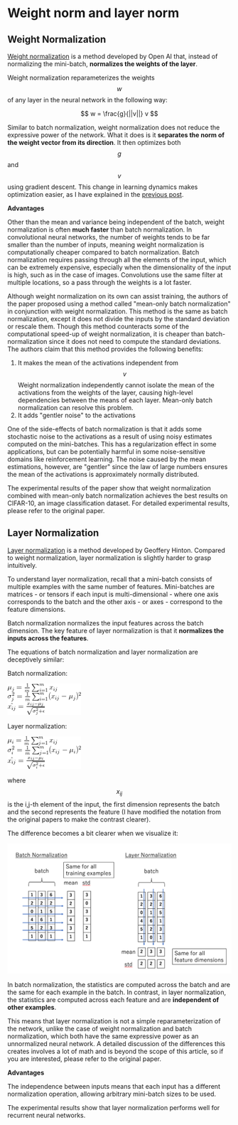 # Weight norm and layer norm

## Weight Normalization

[Weight normalization](https://arxiv.org/pdf/1602.07868.pdf) is a method developed by Open AI that, instead of normalizing the mini-batch, **normalizes the weights of the layer**.

Weight normalization reparameterizes the weights $$w$$ of any layer in the neural network in the following way:

$$
w = \frac{g}{||v||} v
$$

Similar to batch normalization, weight normalization does not reduce the expressive power of the network. What it does is it **separates the norm of the weight vector from its direction**. It then optimizes both $$g$$ and $$v$$ using gradient descent. This change in learning dynamics makes optimization easier, as I have explained in the [previous post](http://mlexplained.com/2018/01/10/an-intuitive-explanation-of-why-batch-normalization-really-works-normalization-in-deep-learning-part-1/).

**Advantages**

Other than the mean and variance being independent of the batch, weight normalization is often **much faster** than batch normalization. In convolutional neural networks, the number of weights tends to be far smaller than the number of inputs, meaning weight normalization is computationally cheaper compared to batch normalization. Batch normalization requires passing through all the elements of the input, which can be extremely expensive, especially when the dimensionality of the input is high, such as in the case of images. Convolutions use the same filter at multiple locations, so a pass through the weights is a lot faster.

Although weight normalization on its own can assist training, the authors of the paper proposed using a method called "mean-only batch normalization" in conjunction with weight normalization. This method is the same as batch normalization, except it does not divide the inputs by the standard deviation or rescale them. Though this method counteracts some of the computational speed-up of weight normalization, it is cheaper than batch-normalization since it does not need to compute the standard deviations. The authors claim that this method provides the following benefits:

1. It makes the mean of the activations independent from $$v$$ Weight normalization independently cannot isolate the mean of the activations from the weights of the layer, causing high-level dependencies between the means of each layer. Mean-only batch normalization can resolve this problem.
2. It adds "gentler noise" to the activations

One of the side-effects of batch normalization is that it adds some stochastic noise to the activations as a result of using noisy estimates computed on the mini-batches. This has a regularization effect in some applications, but can be potentially harmful in some noise-sensitive domains like reinforcement learning. The noise caused by the mean estimations, however, are "gentler" since the law of large numbers ensures the mean of the activations is approximately normally distributed.

The experimental results of the paper show that weight normalization combined with mean-only batch normalization achieves the best results on CIFAR-10, an image classification dataset. For detailed experimental results, please refer to the original paper.

## Layer Normalization

[Layer normalization](https://arxiv.org/pdf/1607.06450.pdf) is a method developed by Geoffery Hinton. Compared to weight normalization, layer normalization is slightly harder to grasp intuitively.

To understand layer normalization, recall that a mini-batch consists of multiple examples with the same number of features. Mini-batches are matrices - or tensors if each input is multi-dimensional - where one axis corresponds to the batch and the other axis - or axes - correspond to the feature dimensions.

Batch normalization normalizes the input features across the batch dimension. The key feature of layer normalization is that it **normalizes the inputs across the features**.

The equations of batch normalization and layer normalization are deceptively similar:

Batch normalization:

![](../.gitbook/assets/layer_norm_1.png)

Layer normalization:

![](../.gitbook/assets/layer_norm_2.png)

where $$x_{ij}$$ is the i,j-th element of the input, the first dimension represents the batch and the second represents the feature \(I have modified the notation from the original papers to make the contrast clearer\).

The difference becomes a bit clearer when we visualize it:

![](../.gitbook/assets/layer_norm_3.png)

In batch normalization, the statistics are computed across the batch and are the same for each example in the batch. In contrast, in layer normalization, the statistics are computed across each feature and are **independent of other examples**.

This means that layer normalization is not a simple reparameterization of the network, unlike the case of weight normalization and batch normalization, which both have the same expressive power as an unnormalized neural network. A detailed discussion of the differences this creates involves a lot of math and is beyond the scope of this article, so if you are interested, please refer to the original paper.

**Advantages**

The independence between inputs means that each input has a different normalization operation, allowing arbitrary mini-batch sizes to be used.

The experimental results show that layer normalization performs well for recurrent neural networks.

